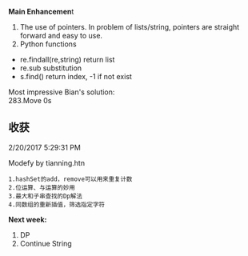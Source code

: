 **Main Enhancemen**t<br>
1. The use of pointers. In problem of lists/string, pointers are straight forward and easy to use.<br>
2. Python functions<br>
  - re.findall(re,string) return list<br>
  - re.sub substitution<br>
  - s.find() return index, -1 if not exist<br>

Most impressive Bian's solution:<br>
283.Move 0s

## 收获 ##
2/20/2017 5:29:31 PM 

Modefy by tianning.htn

    1.hashSet的add，remove可以用来重复计数
    2.位运算、与运算的妙用
    3.最大和子串查找的Dp解法
    4.同数组的重新插值，筛选指定字符

**Next week:** <br>
1. DP <br>
2. Continue String

